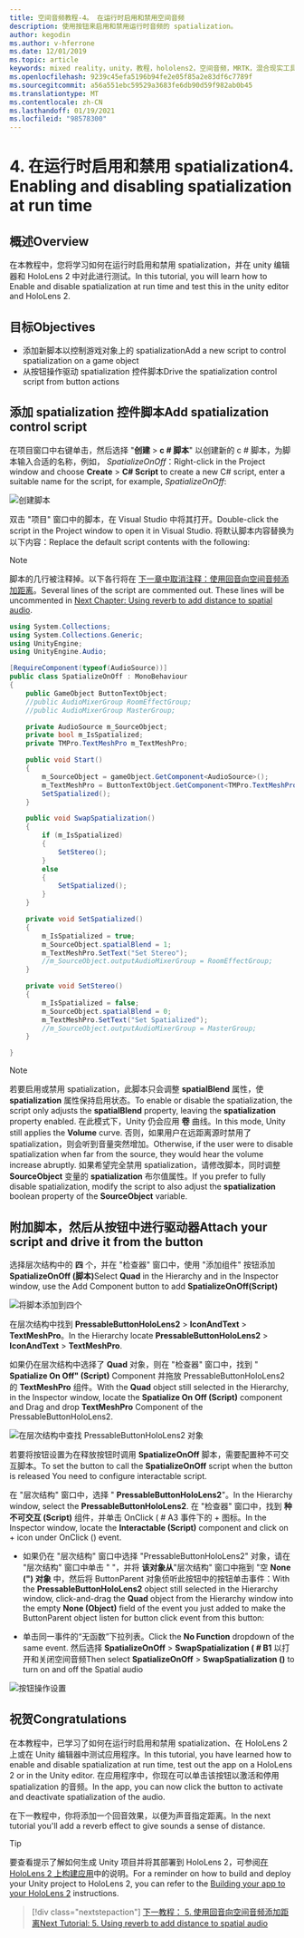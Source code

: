 ```yaml
---
title: 空间音频教程-4。 在运行时启用和禁用空间音频
description: 使用按钮来启用和禁用运行时音频的 spatialization。
author: kegodin
ms.author: v-hferrone
ms.date: 12/01/2019
ms.topic: article
keywords: mixed reality，unity，教程，hololens2，空间音频，MRTK，混合现实工具包，UWP，Windows 10，HRTF，head 相关传输函数，回音，Microsoft Spatializer
ms.openlocfilehash: 9239c45efa5196b94fe2e05f85a2e83df6c7789f
ms.sourcegitcommit: a56a551ebc59529a3683fe6db90d59f982ab0b45
ms.translationtype: MT
ms.contentlocale: zh-CN
ms.lasthandoff: 01/19/2021
ms.locfileid: "98578300"
---
```

# <a name="4-enabling-and-disabling-spatialization-at-run-time"></a><span data-ttu-id="ddfc4-105">4. 在运行时启用和禁用 spatialization</span><span class="sxs-lookup"><span data-stu-id="ddfc4-105">4. Enabling and disabling spatialization at run time</span></span>

## <a name="overview"></a><span data-ttu-id="ddfc4-106">概述</span><span class="sxs-lookup"><span data-stu-id="ddfc4-106">Overview</span></span>

<span data-ttu-id="ddfc4-107">在本教程中，您将学习如何在运行时启用和禁用 spatialization，并在 unity 编辑器和 HoloLens 2 中对此进行测试。</span><span class="sxs-lookup"><span data-stu-id="ddfc4-107">In this tutorial, you will learn how to Enable and disable spatialization at run time and test this in the unity editor and HoloLens 2.</span></span>

## <a name="objectives"></a><span data-ttu-id="ddfc4-108">目标</span><span class="sxs-lookup"><span data-stu-id="ddfc4-108">Objectives</span></span>

* <span data-ttu-id="ddfc4-109">添加新脚本以控制游戏对象上的 spatialization</span><span class="sxs-lookup"><span data-stu-id="ddfc4-109">Add a new script to control spatialization on a game object</span></span>
* <span data-ttu-id="ddfc4-110">从按钮操作驱动 spatialization 控件脚本</span><span class="sxs-lookup"><span data-stu-id="ddfc4-110">Drive the spatialization control script from button actions</span></span>

## <a name="add-spatialization-control-script"></a><span data-ttu-id="ddfc4-111">添加 spatialization 控件脚本</span><span class="sxs-lookup"><span data-stu-id="ddfc4-111">Add spatialization control script</span></span>

 <span data-ttu-id="ddfc4-112">在项目窗口中右键单击，然后选择 "**创建**  >  **c # 脚本**" 以创建新的 c # 脚本，为脚本输入合适的名称，例如， _SpatializeOnOff_：</span><span class="sxs-lookup"><span data-stu-id="ddfc4-112">Right-click in the Project window and choose **Create** > **C# Script** to create a new C# script, enter a suitable name for the script, for example, _SpatializeOnOff_:</span></span>

![创建脚本](images/spatial-audio/spatial-audio-04-section1-step1-1.png)

<span data-ttu-id="ddfc4-114">双击 "项目" 窗口中的脚本，在 Visual Studio 中将其打开。</span><span class="sxs-lookup"><span data-stu-id="ddfc4-114">Double-click the script in the Project window to open it in Visual Studio.</span></span> <span data-ttu-id="ddfc4-115">将默认脚本内容替换为以下内容：</span><span class="sxs-lookup"><span data-stu-id="ddfc4-115">Replace the default script contents with the following:</span></span>

> [!NOTE]
> <span data-ttu-id="ddfc4-116">脚本的几行被注释掉。以下各行将在 [下一章中取消注释：使用回音向空间音频添加距离](unity-spatial-audio-ch5.md)。</span><span class="sxs-lookup"><span data-stu-id="ddfc4-116">Several lines of the script are commented out. These lines will be uncommented in [Next Chapter: Using reverb to add distance to spatial audio](unity-spatial-audio-ch5.md).</span></span>

```c#
using System.Collections;
using System.Collections.Generic;
using UnityEngine;
using UnityEngine.Audio;

[RequireComponent(typeof(AudioSource))]
public class SpatializeOnOff : MonoBehaviour
{
    public GameObject ButtonTextObject;
    //public AudioMixerGroup RoomEffectGroup;
    //public AudioMixerGroup MasterGroup;

    private AudioSource m_SourceObject;
    private bool m_IsSpatialized;
    private TMPro.TextMeshPro m_TextMeshPro;

    public void Start()
    {
        m_SourceObject = gameObject.GetComponent<AudioSource>();
        m_TextMeshPro = ButtonTextObject.GetComponent<TMPro.TextMeshPro>();
        SetSpatialized();
    }

    public void SwapSpatialization()
    {
        if (m_IsSpatialized)
        {
            SetStereo();
        }
        else
        {
            SetSpatialized();
        }
    }

    private void SetSpatialized()
    {
        m_IsSpatialized = true;
        m_SourceObject.spatialBlend = 1;
        m_TextMeshPro.SetText("Set Stereo");
        //m_SourceObject.outputAudioMixerGroup = RoomEffectGroup;
    }

    private void SetStereo()
    {
        m_IsSpatialized = false;
        m_SourceObject.spatialBlend = 0;
        m_TextMeshPro.SetText("Set Spatialized");
        //m_SourceObject.outputAudioMixerGroup = MasterGroup;
    }

}
```

> [!NOTE]
> <span data-ttu-id="ddfc4-117">若要启用或禁用 spatialization，此脚本只会调整 **spatialBlend** 属性，使 **spatialization** 属性保持启用状态。</span><span class="sxs-lookup"><span data-stu-id="ddfc4-117">To enable or disable the spatialization, the script only adjusts the **spatialBlend** property, leaving the **spatialization** property enabled.</span></span> <span data-ttu-id="ddfc4-118">在此模式下，Unity 仍会应用 **卷** 曲线。</span><span class="sxs-lookup"><span data-stu-id="ddfc4-118">In this mode, Unity still applies the **Volume** curve.</span></span> <span data-ttu-id="ddfc4-119">否则，如果用户在远距离源时禁用了 spatialization，则会听到音量突然增加。</span><span class="sxs-lookup"><span data-stu-id="ddfc4-119">Otherwise, if the user were to disable spatialization when far from the source, they would hear the volume increase abruptly.</span></span>
> <span data-ttu-id="ddfc4-120">如果希望完全禁用 spatialization，请修改脚本，同时调整 **SourceObject** 变量的 **spatialization** 布尔值属性。</span><span class="sxs-lookup"><span data-stu-id="ddfc4-120">If you prefer to fully disable spatialization, modify the script to also adjust the **spatialization** boolean property of the **SourceObject** variable.</span></span>

## <a name="attach-your-script-and-drive-it-from-the-button"></a><span data-ttu-id="ddfc4-121">附加脚本，然后从按钮中进行驱动器</span><span class="sxs-lookup"><span data-stu-id="ddfc4-121">Attach your script and drive it from the button</span></span>

<span data-ttu-id="ddfc4-122">选择层次结构中的 **四** 个，并在 "检查器" 窗口中，使用 "添加组件" 按钮添加 **SpatializeOnOff (脚本)**</span><span class="sxs-lookup"><span data-stu-id="ddfc4-122">Select **Quad** in the Hierarchy and in the Inspector window, use the Add Component button to add **SpatializeOnOff(Script)**</span></span>

![将脚本添加到四个](images/spatial-audio/spatial-audio-04-section2-step1-1.png)

<span data-ttu-id="ddfc4-124">在层次结构中找到 **PressableButtonHoloLens2**  >  **IconAndText**  >  **TextMeshPro**。</span><span class="sxs-lookup"><span data-stu-id="ddfc4-124">In the Hierarchy locate **PressableButtonHoloLens2** > **IconAndText** > **TextMeshPro**.</span></span>

<span data-ttu-id="ddfc4-125">如果仍在层次结构中选择了 **Quad** 对象，则在 "检查器" 窗口中，找到 " **Spatialize On Off" (Script)** Component 并拖放 PressableButtonHoloLens2 的 **TextMeshPro** 组件。</span><span class="sxs-lookup"><span data-stu-id="ddfc4-125">With the **Quad** object still selected in the Hierarchy, in the Inspector window, locate the **Spatialize On Off (Script)** component and Drag and drop **TextMeshPro** Component of the PressableButtonHoloLens2.</span></span>

![在层次结构中查找 PressableButtonHoloLens2 对象](images/spatial-audio/spatial-audio-04-section2-step1-2.png)

<span data-ttu-id="ddfc4-127">若要将按钮设置为在释放按钮时调用 **SpatializeOnOff** 脚本，需要配置种不可交互脚本。</span><span class="sxs-lookup"><span data-stu-id="ddfc4-127">To set the button to call the **SpatializeOnOff** script when the button is released You need to configure interactable script.</span></span>

<span data-ttu-id="ddfc4-128">在 "层次结构" 窗口中，选择 " **PressableButtonHoloLens2**"。</span><span class="sxs-lookup"><span data-stu-id="ddfc4-128">In the Hierarchy window, select the **PressableButtonHoloLens2**.</span></span> <span data-ttu-id="ddfc4-129">在 "检查器" 窗口中，找到 **种不可交互 (Script)** 组件，并单击 OnClick ( # A3 事件下的 + 图标。</span><span class="sxs-lookup"><span data-stu-id="ddfc4-129">In the Inspector window, locate the **Interactable (Script)** component and click on + icon under OnClick () event.</span></span>

* <span data-ttu-id="ddfc4-130">如果仍在 "层次结构" 窗口中选择 "PressableButtonHoloLens2" 对象，请在 "层次结构" 窗口中单击 "  "，并将 **该对象从**"层次结构" 窗口中拖到 "空 **None (") 对象** 中，然后将 ButtonParent 对象侦听此按钮中的按钮单击事件：</span><span class="sxs-lookup"><span data-stu-id="ddfc4-130">With the **PressableButtonHoloLens2** object still selected in the Hierarchy window, click-and-drag the **Quad** object from the Hierarchy window into the empty **None (Object)** field of the event you just added to make the ButtonParent object listen for button click event from this button:</span></span>

* <span data-ttu-id="ddfc4-131">单击同一事件的“无函数”下拉列表。</span><span class="sxs-lookup"><span data-stu-id="ddfc4-131">Click the **No Function** dropdown of the same event.</span></span> <span data-ttu-id="ddfc4-132">然后选择 **SpatializeOnOff**  >  **SwapSpatialization ( # B1** 以打开和关闭空间音频</span><span class="sxs-lookup"><span data-stu-id="ddfc4-132">Then select **SpatializeOnOff** > **SwapSpatialization ()** to turn on and off the Spatial audio</span></span>

![按钮操作设置](images/spatial-audio/spatial-audio-04-section2-step1-3.png)

## <a name="congratulations"></a><span data-ttu-id="ddfc4-134">祝贺</span><span class="sxs-lookup"><span data-stu-id="ddfc4-134">Congratulations</span></span>

<span data-ttu-id="ddfc4-135">在本教程中，已学习了如何在运行时启用和禁用 spatialization、在 HoloLens 2 上或在 Unity 编辑器中测试应用程序。</span><span class="sxs-lookup"><span data-stu-id="ddfc4-135">In this tutorial, you have learned how to enable and disable spatialization at run time, test out the app on a HoloLens 2 or in the Unity editor.</span></span> <span data-ttu-id="ddfc4-136">在应用程序中，你现在可以单击该按钮以激活和停用 spatialization 的音频。</span><span class="sxs-lookup"><span data-stu-id="ddfc4-136">In the app, you can now click the button to activate and deactivate spatialization of the audio.</span></span>

<span data-ttu-id="ddfc4-137">在下一教程中，你将添加一个回音效果，以便为声音指定距离。</span><span class="sxs-lookup"><span data-stu-id="ddfc4-137">In the next tutorial you'll add a reverb effect to give sounds a sense of distance.</span></span>

> [!TIP]
> <span data-ttu-id="ddfc4-138">要查看提示了解如何生成 Unity 项目并将其部署到 HoloLens 2，可参阅[在 HoloLens 2 上构建应用](mr-learning-base-02.md#building-your-application-to-your-hololens-2)中的说明。</span><span class="sxs-lookup"><span data-stu-id="ddfc4-138">For a reminder on how to build and deploy your Unity project to HoloLens 2, you can refer to the [Building your app to your HoloLens 2](mr-learning-base-02.md#building-your-application-to-your-hololens-2) instructions.</span></span>

> [!div class="nextstepaction"]
> [<span data-ttu-id="ddfc4-139">下一教程： 5. 使用回音向空间音频添加距离</span><span class="sxs-lookup"><span data-stu-id="ddfc4-139">Next Tutorial: 5. Using reverb to add distance to spatial audio</span></span>](unity-spatial-audio-ch5.md)
